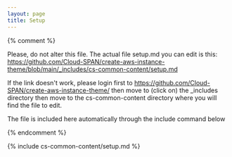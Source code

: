 ```yaml
---
layout: page
title: Setup
---
```

{% comment %}

Please, do not alter this file. The actual file setup.md you can edit is this:
https://github.com/Cloud-SPAN/create-aws-instance-theme/blob/main/_includes/cs-common-content/setup.md

If the link doesn't work, please login first to https://github.com/Cloud-SPAN/create-aws-instance-theme/
then move to (click on) the _includes directory
then move to the cs-common-content directory where you will find the file to edit.

The file is included here automatically through the include command below

{% endcomment %}

{% include cs-common-content/setup.md %}
